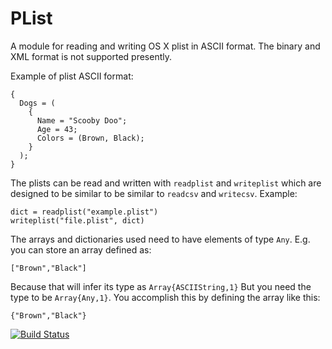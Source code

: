 # PList

A module for reading and writing OS X plist in ASCII format. The binary and XML format is not supported presently.

Example of plist ASCII format:

	{
	  Dogs = (
	    {
	      Name = "Scooby Doo";
	      Age = 43;
	      Colors = (Brown, Black);
	    }
	  );
	}
	
    
The plists can be read and written with `readplist` and `writeplist` which are designed to be similar to be similar to `readcsv` and `writecsv`. Example:

    dict = readplist("example.plist")
    writeplist("file.plist", dict)
    
The arrays and dictionaries used need to have elements of type `Any`. E.g. you can store an array defined as:

    ["Brown","Black"]
    
Because that will infer its type as `Array{ASCIIString,1}` But you need the type to be `Array{Any,1}`. You accomplish this by defining the array like this:

    {"Brown","Black"}
    
[![Build Status](https://travis-ci.org/ordovician/PList.jl.png)](https://travis-ci.org/ordovician/PList.jl)
